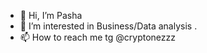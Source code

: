 - 👋 Hi, I’m Pasha
- 👀 I’m interested in Business/Data analysis .
- 📫 How to reach me tg @cryptonezzz

<!---
PavelBaboshkin/PavelBaboshkin is a ✨ special ✨ repository because its `README.md` (this file) appears on your GitHub profile.
You can click the Preview link to take a look at your changes.
--->
